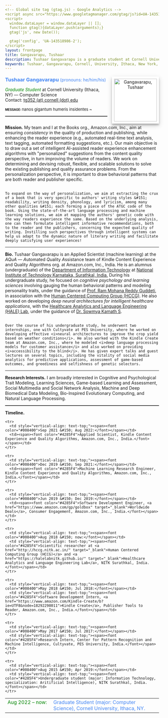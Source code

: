 ```yaml
---
<!-- Global site tag (gtag.js) - Google Analytics -->
<script async src="https://www.googletagmanager.com/gtag/js?id=UA-143518986-2"></script>
<script>
  window.dataLayer = window.dataLayer || [];
  function gtag(){dataLayer.push(arguments);}
  gtag('js', new Date());

  gtag('config', 'UA-143518986-2');
</script>
layout: frontpage
title: Gangavarapu, Tushaar
description: Tushaar Gangavarapu is a graduate student at Cornell University, Ithaca, NY. 
keywords: Tushaar, Gangavarapu, Cornell, University, Ithaca, New York, NY, Amazon, NITK, graduate, student, applied, scientist, research, engineer, NLP, ML, AI, DL
---
```


<style type="text/css">
  hr.style {
    border: 0;
    height: 1px;
    background-image: linear-gradient(to right, rgba(0, 0, 0, 0), rgba(0, 0, 0, 0.2), rgba(0, 0, 0, 0));
  }

  hr.normal {
    border: 0;
    height: 0;
    border-top: 1px solid rgba(0, 0, 0, 0.2);
    border-bottom: 1px solid rgba(255, 255, 255, 0.2);
  }

  img.profile {
    background-color: #fff;
    padding: 7px;
    float: right;
    width: 140px;
    height: auto!important;
    box-shadow: 0 5px 5px 0 rgba(0, 0, 0, 0.2), 0 6px 15px 0 rgba(0, 0, 0, 0.19);
    text-align: center;
  }

  h3 {
    display:inline;
  }
</style>

<div>
  <p style="margin-bottom:0.5cm;"></p>
  <img class="profile" src="../assets/images/tushaar_cap.jpg" style="margin-left:15px;" title="Tushaar Gangavarapu" alt="Gangavarapu, Tushaar">
  <font color="#4285F4"><h3>Tushaar Gangavarapu</h3> (pronouns: he/him/his)</font>
  <p></p><i><font color="#008400">Graduate Student</font></i> at Cornell University (Ithaca, NY) &#151; Computer Science
  <!-- <p style="margin-bottom:0.2cm;"></p><i><font color="#008400">(Ex-)Applied Scientist</font></i> (machine learning) at Automated Quality Assistance (AQuA) &#151; Kindle Content Experience and Quality Algorithms, Amazon.com, Inc.
  <br/><i><font color="#008400">Scientific Researcher</font></i> at Human Centered Computer Group (HCCG) and Healthcare Analytics and Language Engineering (HALE) Lab -->
  <br/>Contact: <a href="mailto:tg352@cornell.edu" style="height:15px"> tg352 (at) cornell (dot) edu </a>
  <p style="margin-bottom:0.3cm;"></p>
  <font size="1.99999"><b>MESSAGE: </b></font><font size="2">nanos gigantum humeris insidentes ~</font><hr class="normal">

  <p style="margin-bottom:0.7cm;"></p><p>
    <b>Mission.</b> My team and I at the Books org., Amazon.com, Inc., aim at ensuring <i>consistency</i> in the quality of production and publishing, while enhancing the reader experience (e.g., automated real-time text analysis, text tagging, automated formatting suggestions, etc.). Our main objective is to draw out a set of intelligent AI-assisted reader experience enhancement algorithms with "personalized" suggestions from the content quality perspective, in turn improving the volume of readers. We work on determining and devising robust, flexible, and scalable solutions to solve the existing publishing and quality assurance problems. From the personalization perspective, it is important to draw behavioral patterns that are both reader and publisher specific.<br/><br/>

    To expand on the way of personalization, we aim at extracting the crux of a book that is very specific to authors' writing styles &#151; readability, writing density, phonology, and lyricism, among many other qualities &#151; each forming a piece of the ATGC code of the book. Using the state-of-the-art language processing and machine learning solutions, we aim at mapping the authors' genetic code with the way readers experience the same. Based on the underlying analysis, one can then formulate intelligent informative recommendations, both to the reader and the publishers, concerning the expected quality of writing. Instilling such perspectives through intelligent systems can help us adapt to the dynamic nature of literary writing and facilitate deeply satisfying user experiences!
  </p><hr class="style">

  <p>
    <b>Bio.</b> Tushaar Gangavarapu is an Applied Scientist (machine learning) at the <i>AQuA</i> &#151; <i>A</i>utomated <i>Qu</i>ality <i>A</i>ssistance team of Kindle Content Experience and Quality Algorithms org. at Amazon.com, Inc., India. He is an alumnus (undergraduate) of the <a href="https://infotech.nitk.ac.in/" target="_blank">Department of Information Technology</a> at <a href="http://www.nitk.ac.in/">National Institute of Technology Karnataka, Surathkal, India.</a> During his undergraduate study, he focused on <i>cognitive psychology and learning sciences</i> involving gauging the human behavioral patterns and modeling personality traits, under the guidance of <a href="https://infotech.nitk.ac.in/faculty/ram-mohana-reddy-guddeti" target="_blank">Prof. Ram Mohana Reddy Guddeti</a>, in association with the <a href="http://hccg.nitk.ac.in/" target="_blank">Human Centered Computing Group (HCCG)</a>. He also worked on developing <i>deep neural architectures for intelligent healthcare applications</i>, with the <a href="https://halelabnitk.github.io/" target="_blank">Healthcare Analytics and Language Engineering (HALE) Lab</a>, under the guidance of <a href="https://infotech.nitk.ac.in/faculty/sowmya-kamath-s" target="_blank">Dr. Sowmya Kamath S</a>. <br/><br/>

    Over the course of his undergraduate study, he underwent two internships, one with Cultyvate at PES University, where he worked on developing effective <i>neural architectures to improve the crop yield based on weather conditions</i>. He also worked with the Kindle Create team at Amazon.com, Inc., where he modeled <i>deep language processing models for customer assistance</i> and also worked on providing <i>accessibility to the blind</i>. He has given expert talks and guest lectures on several topics, including the vitality of social media analytics for predictive applications, assessment of game-based outcomes, and greediness and selfishness of genetic selectors.
  </p><hr class="style">

  <p>
    <b>Research Interests.</b> I am broadly interested in Cognitive and Psychological Trait Modeling, Learning Sciences, Game-based Learning and Assessment, Social Multimedia and Social Network Analysis, Machine and Deep Biomedical Data Modeling, Bio-Inspired Evolutionary Computing, and Natural Language Processing.
  </p><hr class="normal">

  <b>Timeline.</b><p style="margin-bottom:0.25cm;"></p>
  <table border="0" width="100%" style="vertical-align: text-top;">
  <colgroup><col width="150px"></colgroup>
  <tbody>
    <tr>
      <td style="vertical-align: text-top;"><span><font color="#008400">Aug 2022 &#150; now:</font></span></td>
      <td><span><font color="#4285F4">Graduate Student (major: Computer Science), Cornell University, Ithaca, NY.</font></span></td>
    </tr>

    <tr>
      <td style="vertical-align: text-top;"><span><font color="#008400">Sep 2021 &#150; Aug 2022:</font></span></td>
      <td><span><font color="#4285F4">Applied Scientist, Kindle Content Experience and Quality Algorithms, Amazon.com, Inc., India.</font></span></td>
    </tr>
    
    <tr>
      <td style="vertical-align: text-top;"><span><font color="#008400">Dec 2019 &#150; Sep 2021:</font></span></td>
      <td><span><font color="#4285F4">Machine Learning Research Engineer, Kindle Content Experience and Quality Algorithms, Amazon.com, Inc., India.</font></span></td>
    </tr>

    <tr>
      <td style="vertical-align: text-top;"><span><font color="#008400">Jun 2019 &#150; Dec 2019:</font></span></td>
      <td><span><font color="#4285F4">Software Development Engineer, <a href="https://www.amazon.com/gp/goldbox" target="_blank">Worldwide Deals</a>, Consumer Engagement, Amazon.com, Inc., India.</font></span></td>
    </tr>

    <tr>
      <td style="vertical-align: text-top;"><span><font color="#008400">Aug 2018 &#150; now:</font></span></td>
      <td style="vertical-align: text-top;"><span><font color="#4285F4">Scientific researcher at <a href="http://hccg.nitk.ac.in/" target="_blank">Human Centered Computing Group (HCCG)</a> and <a href="https://halelabnitk.github.io/" target="_blank">Healthcare Analytics and Language Engineering Lab</a>, NITK Surathkal, India.</font></span></td>
    </tr>

    <tr>
      <td style="vertical-align: text-top;"><span><font color="#008400">May 2018 &#150; Jul 2018:</font></span></td>
      <td style="vertical-align: text-top;"><span><font color="#4285F4">Software Development Intern, <a href="https://www.amazon.com/Kindle-Create/b?ie=UTF8&node=18292298011">Kindle Create</a>, Publisher Tools to Reader, Amazon.com, Inc., India.</font></span></td>
    </tr>

    <tr>
      <td style="vertical-align: text-top;"><span><font color="#008400">May 2017 &#150; Jul 2017:</font></span></td>
      <td style="vertical-align: text-top;"><span><font color="#4285F4">Research Intern, Center for Pattern Recognition and Machine Intelligence, Cultyvate, PES University, India.</font></span></td>
    </tr>

    <tr>
      <td style="vertical-align: text-top;"><span><font color="#008400">Aug 2015 &#150; Apr 2019:</font></span></td>
      <td style="vertical-align: text-top;"><span><font color="#4285F4">Undergraduate student (major: Information Technology, specialization: Aritificial Intelligence), NITK Surathkal, India.</font></span></td>
    </tr>
</tbody>
</table>

</div>
